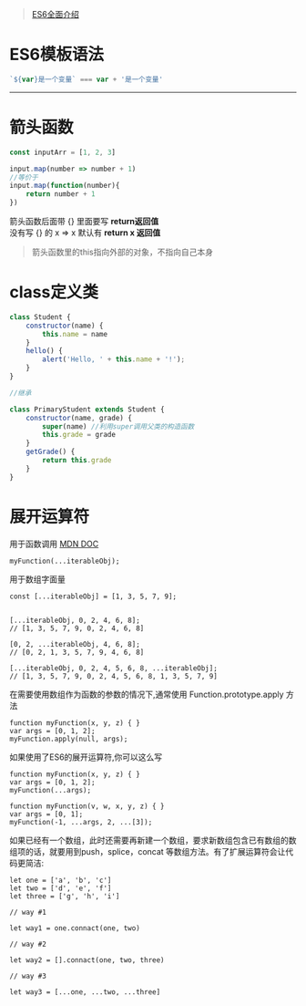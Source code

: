 > [ES6全面介绍](http://es6.ruanyifeng.com/) 

# ES6模板语法
```js
`${var}是一个变量` === var + '是一个变量'
```
* * *

# 箭头函数
```js
const inputArr = [1, 2, 3]

input.map(number => number + 1)
//等价于
input.map(function(number){
	return number + 1
})
```
箭头函数后面带 {} 里面要写 **return返回值**  
没有写 {} 的 x => x 默认有 **return x 返回值**
>箭头函数里的this指向外部的对象，不指向自己本身

# class定义类

```js
class Student {
	constructor(name) {
		this.name = name
	}
	hello() {
        alert('Hello, ' + this.name + '!');
    }
}

//继承

class PrimaryStudent extends Student {
	constructor(name, grade) {
		super(name) //利用super调用父类的构造函数
		this.grade = grade
	}
	getGrade() {
		return this.grade
	}
}
```

# 展开运算符

用于函数调用 [MDN DOC](https://developer.mozilla.org/zh-CN/docs/Web/JavaScript/Reference/Operators/Spread_operator)

```JS
myFunction(...iterableObj);
```

用于数组字面量

```JS
const [...iterableObj] = [1, 3, 5, 7, 9];


[...iterableObj, 0, 2, 4, 6, 8];
// [1, 3, 5, 7, 9, 0, 2, 4, 6, 8]

[0, 2, ...iterableObj, 4, 6, 8];
// [0, 2, 1, 3, 5, 7, 9, 4, 6, 8]

[...iterableObj, 0, 2, 4, 5, 6, 8, ...iterableObj];
// [1, 3, 5, 7, 9, 0, 2, 4, 5, 6, 8, 1, 3, 5, 7, 9]
```

在需要使用数组作为函数的参数的情况下,通常使用 Function.prototype.apply 方法

```JS
function myFunction(x, y, z) { }
var args = [0, 1, 2];
myFunction.apply(null, args);
```

如果使用了ES6的展开运算符,你可以这么写

```JS
function myFunction(x, y, z) { }
var args = [0, 1, 2];
myFunction(...args);

function myFunction(v, w, x, y, z) { }
var args = [0, 1];
myFunction(-1, ...args, 2, ...[3]);
```
  如果已经有一个数组，此时还需要再新建一个数组，要求新数组包含已有数组的数组项的话，就要用到push，splice，concat 等数组方法。有了扩展运算符会让代码更简洁:
  
```JS
let one = ['a', 'b', 'c']
let two = ['d', 'e', 'f']
let three = ['g', 'h', 'i']

// way #1

let way1 = one.connact(one, two)

// way #2

let way2 = [].connact(one, two, three)

// way #3

let way3 = [...one, ...two, ...three]

```

